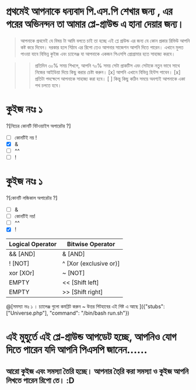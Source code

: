 # প্রথমেই আপনাকে ধন্যবাদ পি.এস.পি শেখার জন্য , এর পরের অভিনন্দন তা আমার প্লে-গ্রাউন্ড এ হানা দেয়ার জন্য।

> আপনাকে প্রথমেই যে বিষয় টা আমি বলতে চাই তা হচ্ছে এই প্লে গ্রাউন্ড এর জন্য যে কোন প্রকার রিভিউ আপনি কষ্ট করে দিবেন।
> দরকার হলে গিঠাব এর রিপো তেও আপনার সাজেশন আপনি দিতে পারেন।
> এখানে মুলত পাওয়া যাবে বিভিন্ন কুইজ এবং চ্যালেঞ্জ যা আপনাকে একজন পিএসপি প্রোগ্রামার হতে সাহাজ্য করবে। 

>> প্রতিদিন ৩০% সময় শিখলে, আপনি ৭০% সময় সেটা প্রাকটিস এবং সেটাকে নতুন ভাবে সাথে নিজের আইডিয়া দিয়ে কিছু করার চেষ্টা করুন। 
>> [x] আপনি এখানে বিভিন্ন হিন্টস পাবেন।
>> [x] প্রতিটা পদক্ষেপে আপনাকে সাহাজ্য করা হবে।
>> [ ] কিন্তু কিছু কঠিন সময়ে অবশ্যই আপনাকে একা পথ চলতে হবে।

# কুইজ নংঃ ১
?[নিচের কোনটি বিটওয়াইস অপারেটর ?]
-[ ] কোনটিই নয় !
-[x] &
-[ ] ^^
-[ ] !
# কুইজ নংঃ ১
?[কোনটি লজিকাল অপারেটর ?]
-[ ] &
-[ ] কোনটিই নয়!
-[ ] ^^
-[x] !

Logical Operator | Bitwise Operator
------------ | -------------
&& [AND] | & [AND]
! [NOT] | ^ [Xor (exclusive or)]
xor [XOr] | ~ [NOT]
 EMPTY | << [Shift left]
 EMPTY | >> [Shift right]

@[সমস্যা নংঃ ১ । চ্যালেঞ্জ গুলো কমপ্লিট করুন ~ উত্তর গিটহাবের এই গিষ্ট এ আছে ]({"stubs": ["Universe.php"], "command": "/bin/bash run.sh"})


# এই মুহুর্তে এই প্লে-গ্রাউন্ড আপডেট হচ্ছে, আপনিও যোগ দিতে পারেন যদি আপনি পিএসপি জানেন......
 
## আরো কুইজ এবং সমস্যা তৈরি হচ্ছে। আপনার তৈ্রি করা সমস্যা ও কুইজ আপনি লিখতে পারেন রিপো তে। :D


